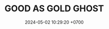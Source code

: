 ---
layout: teamCard
permalink: /team/:title.html
categories: LJ06  LJ1 LJ2 LJ5 LJ6 LJ9 
maincover: /assets/logos/GGG.png
puntosLJMAYO24:
date: 2024-05-02 10:29:20 +0700
title: GOOD AS GOLD GHOST
route: /liga-johto
tag: johto042024
color: black
puntosLJ202404: 12
grupo: sur
background: '#F16C38'
cover: /assets/ver.png
team: GOOD AS GOLD GHOST
ID: GG GHOST
status: <i class="fa-soLINNd fa-check"></i>
puntos: 20
pj: 9
#PARTIDO 1
j1: RONDA 1
p1: GG GHOST
r1: 2
pp1: HG SOULSILVER
rr1: 1
bg1: rock rock
pt1: 2
pj1: 1
#PARTIDO 2
j2: RONDA 2
p2: GG GHOST
pp2: GG STEEL
bg2: rock rock
r2: 2
rr2: 1
pt2: 2
pj2: 1
#PARTIDO 3
j3: RONDA 3
p3: IL ULTIMATE
pp3: GG GHOST
bg3: rock rock
r3: 1
rr3: 2
pt3: 2
pj3: 1
#PARTIDO 4
j4: RONDA 4
p4: ZERONOTE
r4: 0
pp4: GG GHOST
rr4: 3 
bg4: rock rock
pt4: 3
pj4: 1
#PARTIDO 5
j5: RONDA 5
p5: GG GHOST
r5: 0
pp5: SSI
rr5: 3 
bg5: rock
pt5: 0
pj5: 1
#PARTIDO 6
j6: RONDA 6
p6: GG GHOST
pp6: T-BONERS
bg6: rock rock
r6: 3
rr6: 0 
pt6: 3
pj6: 1
#PARTIDO 7
j7: RONDA 7
p7:  DFS SAPPHIRE
pp7: GG GHOST
bg7: rock rock
r7: 0
rr7: 3
pt7: 3
pj7: 1

#PARTIDO 8
j8: RONDA 8
bg8: rock rock
p8:  DFS DIAMOND
pp8: GG GHOST
r8: 1
rr8: 2
pt8: 2
pj8: 1

#PARTIDO 9
j9: RONDA 9
p9:  GG GHOST
r9: 3
pp9: PROJECT ONE
bg9: rock rock
rr9: 0
pt9: 3
pj9: 1
stream: <i class="fa-brands fa-twitch text-white"></i>
dia: 23
hora: '21:00'
---